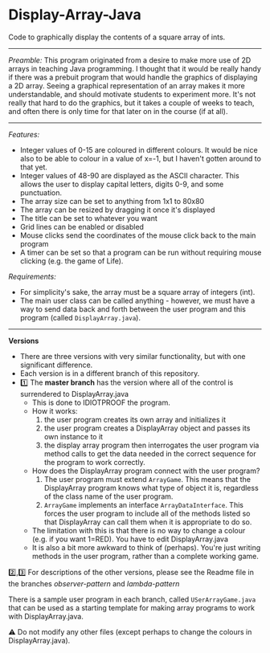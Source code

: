 # Display-Array-Java
Code to graphically display the contents of a square array of ints. 

----------

*Preamble:*
This program originated from a desire to make more use of 2D arrays in teaching Java programming. I thought that it would be really handy if there was a prebuit program that would handle the graphics of displaying a 2D array. Seeing a graphical representation of an array makes it more understandable, and should motivate students to experiment more.  It's not really that hard to do the graphics, but it takes a couple of weeks to teach, and often there is only time for that later on in the course (if at all).


------------
*Features:*
* Integer values of 0-15 are coloured in different colours. It would be nice also to be able to colour in a value of x=-1, but I haven't gotten around to that yet.
* Integer values of 48-90 are displayed as the ASCII character. This allows the user to display capital letters, digits 0-9, and some punctuation. 
* The array size can be set to anything from 1x1 to 80x80
* The array can be resized by dragging it once it's displayed
* The title can be set to whatever you want
* Grid lines can be enabled or disabled
* Mouse clicks send the coordinates of the mouse click back to the main program
* A timer can be set so that a program can be run without requiring mouse clicking (e.g. the game of Life).

*Requirements:*
* For simplicity's sake, the array must be a square array of integers (int). 
* The main user class can be called anything - however, we must have a way to send data back and forth between the user program and this program (called `DisplayArray.java`).

---------
**Versions**

* There are three versions with very similar functionality, but with one significant difference. 
* Each version is in a different branch of this repository.
* :one: The **master branch** has the version where all of the control is surrendered to DisplayArray.java
  * This is done to IDIOTPROOF the program. 
  * How it works:
    1. the user program creates its own array and initializes it
    2. the user program creates a DisplayArray object and passes its own instance to it
    3. the display array program then interrogates the user program via method calls to get the data needed in the correct sequence for the program to work correctly.
  * How does the DisplayArray program connect with the user program?
    1. The user program must extend `ArrayGame`. This means that the DisplayArray program knows what type of object it is, regardless of the class name of the user program.
    2. `ArrayGame` implements an interface `ArrayDataInterface`. This forces the user program to include all of the methods listed so that DisplayArray can call them when it is appropriate to do so.
  * The limitation with this is that there is no way to change a colour (e.g. if you want 1=RED). You have to edit DisplayArray.java
  * It is also a bit more awkward to think of (perhaps). You're just writing methods in the user program, rather than a complete working game.

:two:,:three: For descriptions of the other versions, please see the Readme file in the branches *observer-pattern* and *lambda-pattern*

There is a sample user program in each branch, called `USerArrayGame.java` that can be used as a starting template for making array programs to work with DisplayArray.java.

:warning: Do not modify any other files (except perhaps to change the colours in DisplayArray.java).


